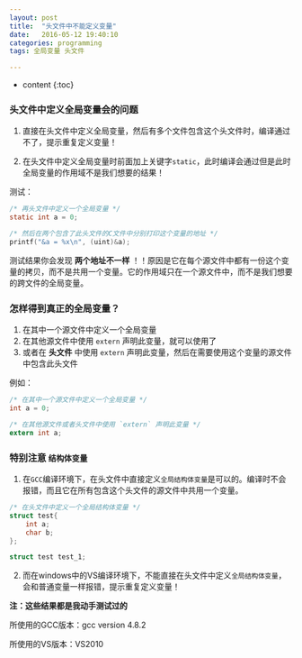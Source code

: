 ```yaml
---
layout: post
title:  "头文件中不能定义变量"
date:   2016-05-12 19:40:10
categories: programming
tags: 全局变量 头文件

---
```


* content
{:toc}

### 头文件中定义全局变量会的问题

1. 直接在头文件中定义全局变量，然后有多个文件包含这个头文件时，编译通过不了，提示重复定义变量！

2. 在头文件中定义全局变量时前面加上关键字`static`，此时编译会通过但是此时全局变量的作用域不是我们想要的结果！

测试：

```c
/* 再头文件中定义一个全局变量 */
static int a = 0;

/* 然后在两个包含了此头文件的C文件中分别打印这个变量的地址 */
printf("&a = %x\n", (uint)&a);

```

测试结果你会发现 __两个地址不一样__ ！！原因是它在每个源文件中都有一份这个变量的拷贝，而不是共用一个变量。它的作用域只在一个源文件中，而不是我们想要的跨文件的全局变量。

### 怎样得到真正的全局变量？

1. 在其中一个源文件中定义一个全局变量
2. 在其他源文件中使用 `extern` 声明此变量，就可以使用了
3. 或者在 __头文件__ 中使用 `extern` 声明此变量，然后在需要使用这个变量的源文件中包含此头文件

例如：
```c
/* 在其中一个源文件中定义一个全局变量 */
int a = 0;

/* 在其他源文件或者头文件中使用 `extern` 声明此变量 */
extern int a;

```

### 特别注意 `结构体变量` 

1. 在`GCC`编译环境下，在头文件中直接定义`全局结构体变量`是可以的。编译时不会报错，而且它在所有包含这个头文件的源文件中共用一个变量。

```c
/* 在头文件中定义一个全局结构体变量 */
struct test{
    int a;
    char b;
};

struct test test_1;
```

2. 而在windows中的VS编译环境下，不能直接在头文件中定义`全局结构体变量`，会和普通变量一样报错，提示重复定义变量！


__注：这些结果都是我动手测试过的__

所使用的GCC版本：gcc version 4.8.2

所使用的VS版本：VS2010